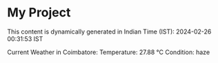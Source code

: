 # My Project

This content is dynamically generated in Indian Time (IST): 2024-02-26 00:31:53 IST


Current Weather in Coimbatore:
Temperature: 27.88 °C
Condition: haze

